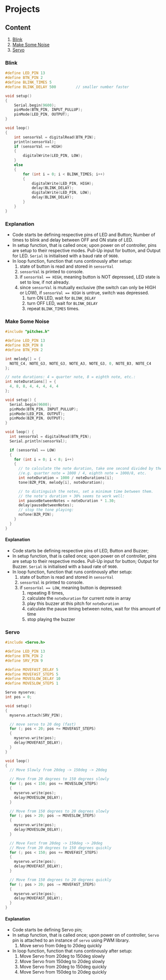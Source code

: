 # Projects

## Content
1. [Blink](#Blink)
2. [Make Some Noise](#Make-Some-Noise)
3. [Servo](#Servo)

### Blink
``` c
#define LED_PIN 13
#define BTN_PIN 2
#define BLINK_TIMES 5           
#define BLINK_DELAY 500         // smaller number faster

void setup()
{
    Serial.begin(9600);
    pinMode(BTN_PIN, INPUT_PULLUP);
    pinMode(LED_PIN, OUTPUT);
}

void loop()
{
    int sensorVal = digitalRead(BTN_PIN);
    println(sensorVal);
    if (sensorVal == HIGH) 
    {
        digitalWrite(LED_PIN, LOW);
    } 
    else
    {
        for (int i = 0; i < BLINK_TIMES; i++)
        {
            digitalWrite(LED_PIN, HIGH); 
            delay(BLINK_DELAY); 
            digitalWrite(LED_PIN, LOW);
            delay(BLINK_DELAY);
        }
    }
}
```

### Explanation
- Code starts be defining respective pins of LED and Button; Number of times to blink and delay between OFF and ON state of LED.
- In setup function, that is called once; upon power on of controller, pins are setup to their respective modes. Pull-Up input for button, and Output for LED. `Serial` is initialised with a baud rate of `9600`.
- In loop function, function that runs continously after setup:
    1. state of button is read and stored in `sensorVal`
    2. `sensorVal` is printed to console.
    3. if `sensorVal == HIGH`, meaning button is NOT depressed, LED state is set to low, if not already.
    4. since `sensorVal` is mutually exclusive (the switch can only be HIGH or LOW), if `sensorVal == HIGH` is untrue, switch was depressed.
        1. turn ON LED, wait for `BLINK_DELAY`
        2. turn OFF LED, wait for `BLINK_DELAY`
        3. repeat `BLINK_TIMES` times.

### Make Some Noise
``` c
#include "pitches.h"

#define LED_PIN 13
#define BZR_PIN 8
#define BTN_PIN 2

int melody[] = {
  NOTE_C4, NOTE_G3, NOTE_G3, NOTE_A3, NOTE_G3, 0, NOTE_B3, NOTE_C4
};

// note durations: 4 = quarter note, 8 = eighth note, etc.:
int noteDurations[] = {
  4, 8, 8, 4, 4, 4, 4, 4
};

void setup() {
  Serial.begin(9600);
  pinMode(BTN_PIN, INPUT_PULLUP);
  pinMode(LED_PIN, OUTPUT);
  pinMode(BZR_PIN, OUTPUT);
}

void loop() {
  int sensorVal = digitalRead(BTN_PIN);
  Serial.println(sensorVal);

  if (sensorVal == LOW)
  {
    for (int i = 0; i < 8; i++)
    {
      // to calculate the note duration, take one second divided by the note type.
      //e.g. quarter note = 1000 / 4, eighth note = 1000/8, etc.
      int noteDuration = 1000 / noteDurations[i];
      tone(BZR_PIN, melody[i], noteDuration);

      // to distinguish the notes, set a minimum time between them.
      // the note's duration + 30% seems to work well:
      int pauseBetweenNotes = noteDuration * 1.30;
      delay(pauseBetweenNotes);
      // stop the tone playing:
      noTone(BZR_PIN);
    }
  }
}
```

#### Explanation
- Code starts be defining respective pins of LED, Button and Buzzer;
- In setup function, that is called once; upon power on of controller, pins are setup to their respective modes. Pull-Up input for button; Output for Buzzer. `Serial` is initialised with a baud rate of `9600`.
- In loop function, function that runs continously after setup:
    1. state of button is read and stored in `sensorVal`
    2. `sensorVal` is printed to console.
    3. if `sensorVal == LOW`, meaning button is depressed:
        1. repeating 8 times,
        2. calculate the `noteDuration` for current note in array
        3. play this buzzer at this pitch for `noteDuration`
        4. calculate the pause timing between notes, wait for this amount of time
        5. stop playing the buzzer

### Servo
``` c
#include <Servo.h>

#define LED_PIN 13
#define BTN_PIN 2
#define SRV_PIN 9

#define MOVEFAST_DELAY 5
#define MOVEFAST_STEPS 5
#define MOVESLOW_DELAY 10
#define MOVESLOW_STEPS 1

Servo myservo;
int pos = 0;

void setup() 
{
  myservo.attach(SRV_PIN);

  // move servo to 20 deg (fast)
  for (; pos < 20; pos += MOVEFAST_STEPS)
  {
    myservo.write(pos);
    delay(MOVEFAST_DELAY);
  }
}

void loop()
{
  // Move Slowly from 20deg -> 150deg -> 20deg

  // Move from 20 degrees to 150 degrees slowly
  for (; pos < 150; pos += MOVESLOW_STEPS)
  {
    myservo.write(pos);
    delay(MOVESLOW_DELAY);
  }

  // Move from 150 degrees to 20 degrees slowly
  for (; pos > 20; pos -= MOVESLOW_STEPS)
  {
    myservo.write(pos);
    delay(MOVESLOW_DELAY);
  }

  // Move Fast from 20deg -> 150deg -> 20deg
  // Move from 20 degrees to 150 degrees quickly
  for (; pos < 150; pos += MOVEFAST_STEPS)
  {
    myservo.write(pos);
    delay(MOVEFAST_DELAY);
  }

  // Move from 150 degrees to 20 degrees quickly
  for (; pos > 20; pos -= MOVEFAST_STEPS)
  {
    myservo.write(pos);
    delay(MOVEFAST_DELAY);
  }
}
```

#### Explanation
- Code starts be defining Servo pin;
- In setup function, that is called once; upon power on of controller, `Servo` pin is attached to an instance of `servo` using PWM library.
    1. Move servo from 0deg to 20deg quickly
- In loop function, function that runs continously after setup:
    1. Move Servo from 20deg to 150deg slowly
    2. Move Servo from 150deg to 20deg slowly
    3. Move Servo from 20deg to 150deg quickly
    4. Move Servo from 150deg to 20deg quickly
